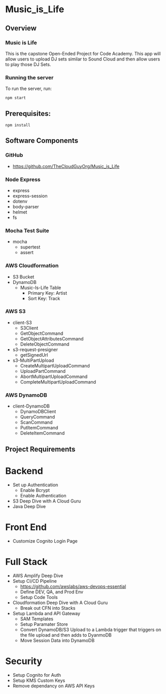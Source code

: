 # Music_is_Life

## Overview
### Music is Life
This is the capstone Open-Ended Project for Code Academy. This app will allow users to upload DJ sets similar to Sound Cloud and then allow users to play those DJ Sets.

### Running the server
To run the server, run:

```
npm start
```    

## Prerequisites:

```
npm install 
```

## Software Components
### GitHub
- https://github.com/TheCloudGuyOrg/Music_is_Life

### Node Express
- express
- express-session
- dotenv
- body-parser
- helmet
- fs

### Mocha Test Suite
- mocha 
    - supertest
    - assert

### AWS Cloudformation
- S3 Bucket
- DynamoDB
    - Music-Is-Life Table
        - Primary Key: Artist
        - Sort Key: Track

### AWS S3
- client-S3
    - S3Client
    - GetObjectCommand
    - GetObjectAttributesCommand
    - DeleteObjectCommand
- s3-request-presigner
    - getSignedUrl
- s3-MultiPartUpload
    - CreateMultipartUploadCommand
    - UploadPartCommand
    - AbortMultipartUploadCommand
    - CompleteMultipartUploadCommand

### AWS DynamoDB
- client-DynamoDB
    - DynamoDBClient
    - QueryCommand
    - ScanCommand
    - PutItemCommand
    - DeleteItemCommand


## Project Requirements
# Backend
- Set up Authentication
    - Enable Bcrypt
    - Enable Authentication
- S3 Deep Dive with A Cloud Guru
- Java Deep Dive

# Front End
- Customize Cognito Login Page

# Full Stack
- AWS Amplify Deep Dive
- Setup CI/CD Pipeline
    - https://github.com/awslabs/aws-devops-essential
    - Define DEV, QA, and Prod Env
    - Setup Code Tools
- Cloudformation Deep Dive with A Cloud Guru
    - Break out CFN into Stacks
- Setup Lambda and API Gateway
    - SAM Templates
    - Setup Paramater Store 
    - Convert DynamoDB/S3 Upload to a Lambda trigger that triggers on the file upload and then adds to DyanmoDB
    - Move Session Data into DynamoDB

# Security
- Setup Cognito for Auth
- Setup KMS Custom Keys
- Remove dependancy on AWS API Keys














